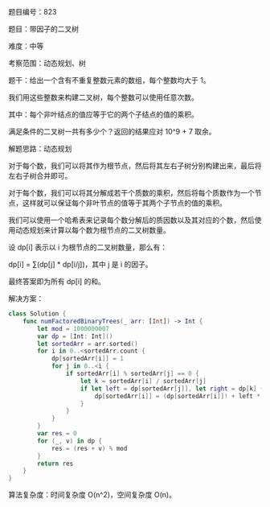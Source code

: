 题目编号：823

题目：带因子的二叉树

难度：中等

考察范围：动态规划、树

题干：给出一个含有不重复整数元素的数组，每个整数均大于 1。

我们用这些整数来构建二叉树，每个整数可以使用任意次数。

其中：每个非叶结点的值应等于它的两个子结点的值的乘积。

满足条件的二叉树一共有多少个？返回的结果应对 10^9 + 7 取余。

解题思路：动态规划

对于每个数，我们可以将其作为根节点，然后将其左右子树分别构建出来，最后将左右子树合并即可。

对于每个数，我们可以将其分解成若干个质数的乘积，然后将每个质数作为一个节点，这样就可以保证每个非叶节点的值等于其两个子节点的值的乘积。

我们可以使用一个哈希表来记录每个数分解后的质因数以及其对应的个数，然后使用动态规划来计算以每个数为根节点的二叉树数量。

设 dp[i] 表示以 i 为根节点的二叉树数量，那么有：

dp[i] = ∑(dp[j] * dp[i/j])，其中 j 是 i 的因子。

最终答案即为所有 dp[i] 的和。

解决方案：

```swift
class Solution {
    func numFactoredBinaryTrees(_ arr: [Int]) -> Int {
        let mod = 1000000007
        var dp = [Int: Int]()
        let sortedArr = arr.sorted()
        for i in 0..<sortedArr.count {
            dp[sortedArr[i]] = 1
            for j in 0..<i {
                if sortedArr[i] % sortedArr[j] == 0 {
                    let k = sortedArr[i] / sortedArr[j]
                    if let left = dp[sortedArr[j]], let right = dp[k] {
                        dp[sortedArr[i]] = (dp[sortedArr[i]]! + left * right) % mod
                    }
                }
            }
        }
        var res = 0
        for (_, v) in dp {
            res = (res + v) % mod
        }
        return res
    }
}
```

算法复杂度：时间复杂度 O(n^2)，空间复杂度 O(n)。